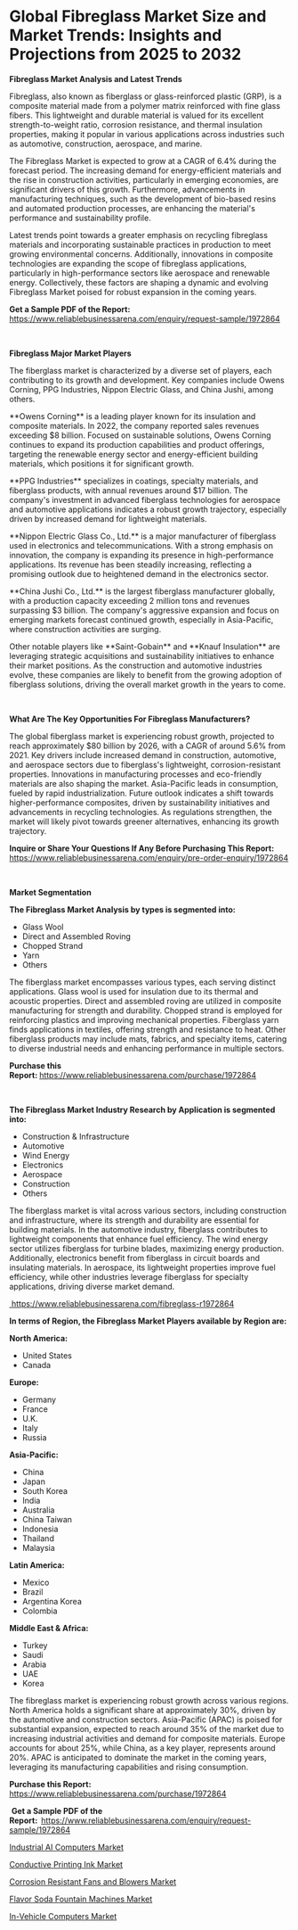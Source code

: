 <p><h1>Global Fibreglass Market Size and Market Trends: Insights and Projections from 2025 to 2032</h1></p><p><strong>Fibreglass Market Analysis and Latest Trends</strong></p>
<p><p>Fibreglass, also known as fiberglass or glass-reinforced plastic (GRP), is a composite material made from a polymer matrix reinforced with fine glass fibers. This lightweight and durable material is valued for its excellent strength-to-weight ratio, corrosion resistance, and thermal insulation properties, making it popular in various applications across industries such as automotive, construction, aerospace, and marine.</p><p>The Fibreglass Market is expected to grow at a CAGR of 6.4% during the forecast period. The increasing demand for energy-efficient materials and the rise in construction activities, particularly in emerging economies, are significant drivers of this growth. Furthermore, advancements in manufacturing techniques, such as the development of bio-based resins and automated production processes, are enhancing the material's performance and sustainability profile. </p><p>Latest trends point towards a greater emphasis on recycling fibreglass materials and incorporating sustainable practices in production to meet growing environmental concerns. Additionally, innovations in composite technologies are expanding the scope of fibreglass applications, particularly in high-performance sectors like aerospace and renewable energy. Collectively, these factors are shaping a dynamic and evolving Fibreglass Market poised for robust expansion in the coming years.</p></p>
<p><strong>Get a Sample PDF of the Report:&nbsp;</strong> <a href="https://www.reliablebusinessarena.com/enquiry/request-sample/1972864?utm_campaign=1948&utm_medium=2&utm_source=Github&utm_content=ia&utm_term=31012025&utm_id=fibreglass">https://www.reliablebusinessarena.com/enquiry/request-sample/1972864</a></p>
<p>&nbsp;</p>
<p><strong>Fibreglass Major Market Players</strong></p>
<p><p>The fiberglass market is characterized by a diverse set of players, each contributing to its growth and development. Key companies include Owens Corning, PPG Industries, Nippon Electric Glass, and China Jushi, among others.</p><p>**Owens Corning** is a leading player known for its insulation and composite materials. In 2022, the company reported sales revenues exceeding $8 billion. Focused on sustainable solutions, Owens Corning continues to expand its production capabilities and product offerings, targeting the renewable energy sector and energy-efficient building materials, which positions it for significant growth.</p><p>**PPG Industries** specializes in coatings, specialty materials, and fiberglass products, with annual revenues around $17 billion. The company's investment in advanced fiberglass technologies for aerospace and automotive applications indicates a robust growth trajectory, especially driven by increased demand for lightweight materials.</p><p>**Nippon Electric Glass Co., Ltd.** is a major manufacturer of fiberglass used in electronics and telecommunications. With a strong emphasis on innovation, the company is expanding its presence in high-performance applications. Its revenue has been steadily increasing, reflecting a promising outlook due to heightened demand in the electronics sector.</p><p>**China Jushi Co., Ltd.** is the largest fiberglass manufacturer globally, with a production capacity exceeding 2 million tons and revenues surpassing $3 billion. The company's aggressive expansion and focus on emerging markets forecast continued growth, especially in Asia-Pacific, where construction activities are surging.</p><p>Other notable players like **Saint-Gobain** and **Knauf Insulation** are leveraging strategic acquisitions and sustainability initiatives to enhance their market positions. As the construction and automotive industries evolve, these companies are likely to benefit from the growing adoption of fiberglass solutions, driving the overall market growth in the years to come.</p></p>
<p>&nbsp;</p>
<p><strong>What Are The Key Opportunities For Fibreglass Manufacturers?</strong></p>
<p><p>The global fiberglass market is experiencing robust growth, projected to reach approximately $80 billion by 2026, with a CAGR of around 5.6% from 2021. Key drivers include increased demand in construction, automotive, and aerospace sectors due to fiberglass's lightweight, corrosion-resistant properties. Innovations in manufacturing processes and eco-friendly materials are also shaping the market. Asia-Pacific leads in consumption, fueled by rapid industrialization. Future outlook indicates a shift towards higher-performance composites, driven by sustainability initiatives and advancements in recycling technologies. As regulations strengthen, the market will likely pivot towards greener alternatives, enhancing its growth trajectory.</p></p>
<p><strong>Inquire or Share Your Questions If Any Before Purchasing This Report:</strong> <a href="https://www.reliablebusinessarena.com/enquiry/pre-order-enquiry/1972864?utm_campaign=1948&utm_medium=2&utm_source=Github&utm_content=ia&utm_term=31012025&utm_id=fibreglass">https://www.reliablebusinessarena.com/enquiry/pre-order-enquiry/1972864</a></p>
<p>&nbsp;</p>
<p><strong>Market Segmentation</strong></p>
<p><strong>The Fibreglass Market Analysis by types is segmented into:</strong></p>
<p><ul><li>Glass Wool</li><li>Direct and Assembled Roving</li><li>Chopped Strand</li><li>Yarn</li><li>Others</li></ul></p>
<p><p>The fiberglass market encompasses various types, each serving distinct applications. Glass wool is used for insulation due to its thermal and acoustic properties. Direct and assembled roving are utilized in composite manufacturing for strength and durability. Chopped strand is employed for reinforcing plastics and improving mechanical properties. Fiberglass yarn finds applications in textiles, offering strength and resistance to heat. Other fiberglass products may include mats, fabrics, and specialty items, catering to diverse industrial needs and enhancing performance in multiple sectors.</p></p>
<p><strong>Purchase this Report:&nbsp;</strong><a href="https://www.reliablebusinessarena.com/purchase/1972864?utm_campaign=1948&utm_medium=2&utm_source=Github&utm_content=ia&utm_term=31012025&utm_id=fibreglass">https://www.reliablebusinessarena.com/purchase/1972864</a></p>
<p>&nbsp;</p>
<p><strong>The Fibreglass Market Industry Research by Application is segmented into:</strong></p>
<p><ul><li>Construction & Infrastructure</li><li>Automotive</li><li>Wind Energy</li><li>Electronics</li><li>Aerospace</li><li>Construction</li><li>Others</li></ul></p>
<p><p>The fiberglass market is vital across various sectors, including construction and infrastructure, where its strength and durability are essential for building materials. In the automotive industry, fiberglass contributes to lightweight components that enhance fuel efficiency. The wind energy sector utilizes fiberglass for turbine blades, maximizing energy production. Additionally, electronics benefit from fiberglass in circuit boards and insulating materials. In aerospace, its lightweight properties improve fuel efficiency, while other industries leverage fiberglass for specialty applications, driving diverse market demand.</p></p>
<p><a href="https://www.reliablebusinessarena.com/fibreglass-r1972864?utm_campaign=1948&utm_medium=2&utm_source=Github&utm_content=ia&utm_term=31012025&utm_id=fibreglass">&nbsp;https://www.reliablebusinessarena.com/fibreglass-r1972864</a></p>
<p><strong>In terms of Region, the Fibreglass Market Players available by Region are:</strong></p>
<p>
    <p> <strong> North America: </strong>
        <ul>
            <li>United States</li>
            <li>Canada</li>
        </ul>
        </p> 
    <p> <strong> Europe: </strong>
        <ul>
            <li>Germany</li>
            <li>France</li>
            <li>U.K.</li>
            <li>Italy</li>
            <li>Russia</li>
        </ul>
        </p> 
    <p> <strong> Asia-Pacific: </strong>
        <ul>
            <li>China</li>
            <li>Japan</li>
            <li>South Korea</li>
            <li>India</li>
            <li>Australia</li>
            <li>China Taiwan</li>
            <li>Indonesia</li>
            <li>Thailand</li>
            <li>Malaysia</li>
        </ul>
        </p> 
    <p> <strong> Latin America: </strong>
        <ul>
            <li>Mexico</li>
            <li>Brazil</li>
            <li>Argentina Korea</li>
            <li>Colombia</li>
        </ul>
        </p> 
    <p> <strong> Middle East & Africa: </strong>
        <ul>
            <li>Turkey</li>
            <li>Saudi</li>
            <li>Arabia</li>
            <li>UAE</li>
            <li>Korea</li>
        </ul>
    </p>
    </p>
<p><p>The fibreglass market is experiencing robust growth across various regions. North America holds a significant share at approximately 30%, driven by the automotive and construction sectors. Asia-Pacific (APAC) is poised for substantial expansion, expected to reach around 35% of the market due to increasing industrial activities and demand for composite materials. Europe accounts for about 25%, while China, as a key player, represents around 20%. APAC is anticipated to dominate the market in the coming years, leveraging its manufacturing capabilities and rising consumption.</p></p>
<p><strong>Purchase this Report: </strong><a href="https://www.reliablebusinessarena.com/purchase/1972864?utm_campaign=1948&utm_medium=2&utm_source=Github&utm_content=ia&utm_term=31012025&utm_id=fibreglass">https://www.reliablebusinessarena.com/purchase/1972864</a></p>
<p>&nbsp;<strong>Get a Sample PDF of the Report:&nbsp;&nbsp;</strong><a href="https://www.reliablebusinessarena.com/enquiry/request-sample/1972864?utm_campaign=1948&utm_medium=2&utm_source=Github&utm_content=ia&utm_term=31012025&utm_id=fibreglass">https://www.reliablebusinessarena.com/enquiry/request-sample/1972864</a></p>
<p><strong></strong></p>
<p><p><a href="https://www.linkedin.com/pulse/industrial-ai-computers-market-revolution-driving-factors-nyyqf?utm_campaign=1948&utm_medium=2&utm_source=Github&utm_content=ia&utm_term=31012025&utm_id=fibreglass">Industrial AI Computers Market</a></p><p><a href="https://github.com/rahu1506/Market-Research-Report-List-6/blob/main/conductive-printing-ink-market.md?utm_campaign=1948&utm_medium=2&utm_source=Github&utm_content=ia&utm_term=31012025&utm_id=fibreglass">Conductive Printing Ink Market</a></p><p><a href="https://www.linkedin.com/pulse/corrosion-resistant-fans-blowers-markets-path-88-cagr-2025-2032-0f5vc?utm_campaign=1948&utm_medium=2&utm_source=Github&utm_content=ia&utm_term=31012025&utm_id=fibreglass">Corrosion Resistant Fans and Blowers Market</a></p><p><a href="https://www.linkedin.com/pulse/acomprehensive-analysis-onthe-sizedynamicsand-expected-yb0ue?utm_campaign=1948&utm_medium=2&utm_source=Github&utm_content=ia&utm_term=31012025&utm_id=fibreglass">Flavor Soda Fountain Machines Market</a></p><p><a href="https://www.linkedin.com/pulse/in-vehicle-computers-market-predictions-taking-consideration-e03df?utm_campaign=1948&utm_medium=2&utm_source=Github&utm_content=ia&utm_term=31012025&utm_id=fibreglass">In-Vehicle Computers Market</a></p></p>